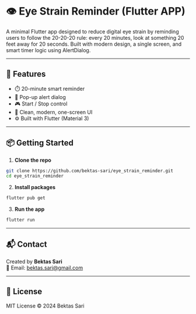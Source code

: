 # 👁️ Eye Strain Reminder (Flutter APP)

A minimal Flutter app designed to reduce digital eye strain by reminding users to follow the 20-20-20 rule: every 20 minutes, look at something 20 feet away for 20 seconds. 
Built with modern design, a single screen, and smart timer logic using AlertDialog.

---

## 🚀 Features

- ⏱️ 20-minute smart reminder
- 💬 Pop-up alert dialog
- 🎮 Start / Stop control
- 🎨 Clean, modern, one-screen UI
- ⚙️ Built with Flutter (Material 3)

---

## 📦 Getting Started

1. **Clone the repo**

```bash
git clone https://github.com/bektas-sari/eye_strain_reminder.git
cd eye_strain_reminder
```

2. **Install packages**

```bash
flutter pub get
```

3. **Run the app**

```bash
flutter run
```

---

## 📬 Contact

Created by **Bektas Sari**  
📧 Email: [bektas.sari@gmail.com](mailto:bektas.sari@gmail.com)

---

## 📄 License

MIT License © 2024 Bektas Sari

